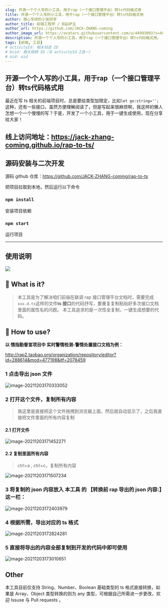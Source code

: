 ```yaml
---
slug: 开源一个个人写的小工具，用于rap（一个接口管理平台）转ts代码格式用
title: 开源一个个人写的小工具，用于rap（一个接口管理平台）转ts代码格式用
author: 潜心专研的小张同学
author_title: 前端工程师 / B站UP主
author_url: https://github.com/JACK-ZHANG-coming
author_image_url: https://avatars.githubusercontent.com/u/44993003?s=400&u=02570a73330dd7eeae310b302962c034b2833988&v=4
description: 开源一个个人写的小工具，用于rap（一个接口管理平台）转ts代码格式用。
tags: [前端, 工具]
# activityId: 相关动态 ID
# bvid: 相关视频 ID（与 activityId 2选一）
# oid: oid
---
```


<!-- truncate -->
## 开源一个个人写的小工具，用于rap（一个接口管理平台）转ts代码格式用

最近在写 ts 相关的前端项目时，总是要给类型加限定，比如`let go:string='';`这种，还有一些接口，虽然方便理解阅读了，但是写起来很麻烦啊，我这样的懒人怎想一个一个慢慢的写？于是，开发了一个小工具，用于一键生成使用，现在分享给大家！

## 线上访问地址：https://jack-zhang-coming.github.io/rap-to-ts/

## 源码安装与二次开发

源码 github 仓库：https://github.com/JACK-ZHANG-coming/rap-to-ts

把项目拉取到本地，然后运行以下命令

### `npm install`

安装项目依赖

### `npm start`

运行项目

---

## 使用说明

<img src="https://p3-juejin.byteimg.com/tos-cn-i-k3u1fbpfcp/255741cd16fe4e7b818b48aa7a9a42b1~tplv-k3u1fbpfcp-zoom-1.image" />

## 🤪 What is it?

> 本工具是为了解决咱们前端在联调 rap 接口管理平台文档时，需要完成`xxx.d.ts`这样的文件**ts 接口**的代码抒写，要重复复制粘贴好多次接口文档里面的属性名的问题。 本工具追求的是一次性全复制，一键生成想要的代码。

## 🍳 How to use?

**以 情指勤督宣项目中 实时警情检测-警情处置接口文档为例：**

http://rap2.taobao.org/organization/repository/editor?id=288614&mod=477198&itf=2078459

### 1 点击导出 json 文件

![image-20211203170333052](https://p3-juejin.byteimg.com/tos-cn-i-k3u1fbpfcp/b287b79b12df43448d3912eeaeb9ee44~tplv-k3u1fbpfcp-zoom-1.image)

### 2 打开这个文件，复制所有内容

> 我这里是直接把这个文件拖拽到浏览器上面，然后就自动显示了，之后我直接把文件里面的所有内容复制

#### 2.1 打开文件

![image-20211203171452271](https://p3-juejin.byteimg.com/tos-cn-i-k3u1fbpfcp/3604abb3065540a79c0eab1744cd40aa~tplv-k3u1fbpfcp-zoom-1.image)

#### 2.2 复制里面所有内容

> ctrl+a , ctrl+c，复制所有内容

![image-20211203171507234](https://p3-juejin.byteimg.com/tos-cn-i-k3u1fbpfcp/05b1b708332147919b52b1bca135f841~tplv-k3u1fbpfcp-zoom-1.image)

### 3 将复制的 json 内容放入 本工具 的 【转换前 rap 导出的 json 内容:】这一栏：

![image-20211203172403979](https://p3-juejin.byteimg.com/tos-cn-i-k3u1fbpfcp/a8a16dcda2364fd99a9b18834e09a27a~tplv-k3u1fbpfcp-zoom-1.image)

### 4 根据所需，导出对应的 ts 格式

![image-20211203172824281](https://p3-juejin.byteimg.com/tos-cn-i-k3u1fbpfcp/62552b068a824bb4952574c9d75ce5ba~tplv-k3u1fbpfcp-zoom-1.image)

### 5 直接将导出的内容全部复制到开发的代码中即可使用

![image-20211203173010651](https://p3-juejin.byteimg.com/tos-cn-i-k3u1fbpfcp/e513dca3a0ab4b008422337c02a092d6~tplv-k3u1fbpfcp-zoom-1.image)

## Other

本工具目前仅支持 String、Number、Boolean 基础类型的 ts 格式直接转换，如果是 Array、Object 类型转换的则为 any 类型，可根据自己所需进一步更改，欢迎 Issuse 与 Pull requests 。

